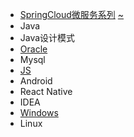 * [SpringCloud微服务系列][cloudHtml]       [~][cloudMd]
* Java
* Java设计模式
* [Oracle][oracle]
* Mysql
* [JS][js]
* Android
* React Native
* IDEA
* [Windows][win]
* Linux

[cloudHtml]: https://fgq233.github.io/html/cloud
[cloudMd]: https://fgq233.github.io/md/index/springcloud
[java]: https://fgq233.github.io/md/index/java
[js]: https://fgq233.github.io/md/index/js
[oracle]: https://fgq233.github.io/md/index/oracle
[win]: https://fgq233.github.io/md/index/win
